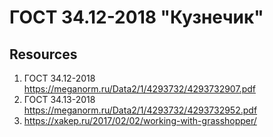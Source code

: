 # ГОСТ 34.12-2018 "Кузнечик"

## Resources
1. ГОСТ 34.12-2018 https://meganorm.ru/Data2/1/4293732/4293732907.pdf
2. ГОСТ 34.13-2018 https://meganorm.ru/Data2/1/4293732/4293732952.pdf
3. https://xakep.ru/2017/02/02/working-with-grasshopper/